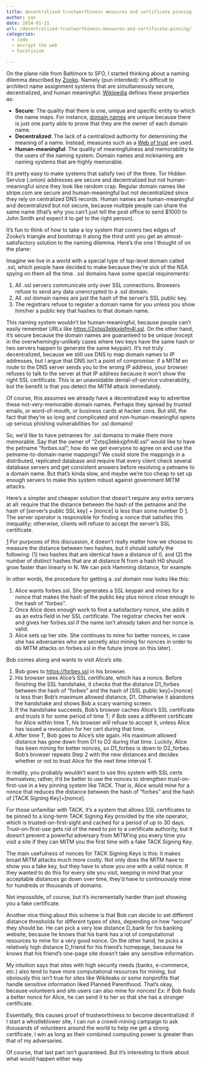 ```yaml
---
title: decentralized trustworthiness measures and certificate pinning
author: yan
date: 2014-01-21
url: /decentralized-trustworthiness-measures-and-certificate-pinning/
categories:
  - code
  - encrypt the web
  - hacktivism

---
```

On the plane ride from Baltimore to SFO, I started thinking about a naming dilemma described by [Zooko][1]. Namely (pun intended): it&#8217;s difficult to architect name assignment systems that are simultaneously secure, decentralized, and human meaningful. [Wikipedia][2] defines these properties as:

  * **Secure**: The quality that there is one, unique and specific entity to which the name maps. For instance, [domain names][3] are unique because there is just one party able to prove that they are the owner of each domain name.
  * **Decentralized**: The lack of a centralized authority for determining the meaning of a name. Instead, measures such as a [Web of trust][4] are used.
  * **Human-meaningful**: The quality of meaningfulness and memorability to the users of the naming system. Domain names and nicknaming are naming systems that are highly memorable.

It&#8217;s pretty easy to make systems that satisfy two of the three. Tor Hidden Service (.onion) addresses are secure and decentralized but not human-meaningful since they look like random crap. Regular domain names like stripe.com are secure and human-meaningful but not decentralized since they rely on centralized DNS records. Human names are human-meaningful and decentralized but not secure, because multiple people can share the same name (that&#8217;s why you can&#8217;t just tell the post office to send $1000 to John Smith and expect it to get to the right person).

It&#8217;s fun to think of how to take a toy system that covers two edges of Zooko&#8217;s triangle and bootstrap it along the third until you get an almost-satisfactory solution to the naming dilemma. Here&#8217;s the one I thought of on the plane:

Imagine we live in a world with a special type of top-level domain called .ssl, which people have decided to make because they&#8217;re sick of the NSA spying on them all the time. .ssl domains have some special requirements:

  1. All .ssl servers communicate only over SSL connections. Browsers refuse to send any data unencrypted to a .ssl domain.
  2. All .ssl domain names are just the hash of the server&#8217;s SSL public key.
  3. The registrars refuse to register a domain name for you unless you show him/her a public key that hashes to that domain name.

This naming system wouldn&#8217;t be human-meaningful, because people can&#8217;t easily remember URLs like https://2xtsq3ekkxjpfm4l.ssl. On the other hand, it&#8217;s secure because the domain names are guaranteed to be unique (except in the overwhemingly-unlikely cases where two keys have the same hash or two servers happen to generate the same keypair). It&#8217;s not truly decentralized, because we still use DNS to map domain names to IP addresses, but I argue that DNS isn&#8217;t a point of compromise: if a MITM en route to the DNS server sends you to the wrong IP address, your browser refuses to talk to the server at that IP address because it won&#8217;t show the right SSL certificate. This is an unavoidable denial-of-service vulnerability, but the benefit is that you detect the MITM attack immediately.

Of course, this assumes we already have a decentralized way to advertise these not-very-memorable domain names. Perhaps they spread by trusted emails, or word-of-mouth, or business cards at hacker cons. But still, the fact that they&#8217;re so long and complicated and non-human-meaningful opens up serious phishing vulnerabilities for .ssl domains!

So, we&#8217;d like to have petnames for .ssl domains to make them more memorable. Say that the owner of &#8220;2xtsq3ekkxjpfm4l.ssl&#8221; would like to have the petname &#8220;forbes.ssl&#8221;; how do we get everyone to agree on and use the petname-to-domain-name mappings? We could store the mappings in a distributed, replicated database and require that every client check several database servers and get consistent answers before resolving a petname to a domain name. But that&#8217;s kinda slow, and maybe we&#8217;re too cheap to set up enough servers to make this system robust against government MITM attacks.

Here&#8217;s a simpler and cheaper solution that doesn&#8217;t require any extra servers at all: require that the distance between the hash of the petname and the hash of [server&#8217;s public SSL key] + [nonce] is less than some number D [1]. The server operator is responsible for finding a nonce that satisfies this inequality; otherwise, clients will refuse to accept the server&#8217;s SSL certificate.

[1] For purposes of this discussion, it doesn&#8217;t really matter how we choose to measure the distance between two hashes, but it should satisfy the following: (1) two hashes that are identical have a distance of 0, and (2) the number of distinct hashes that are at distance N from a hash H0 should grow faster than linearly in N. We can pick Hamming distance, for example.

In other words, the procedure for getting a .ssl domain now looks like this:

  1. Alice wants forbes.ssl. She generates a SSL keypair and mines for a nonce that makes the hash of the public key plus nonce close enough to the hash of &#8220;forbes&#8221;.
  2. Once Alice does enough work to find a satisfactory nonce, she adds it as an extra field in her SSL certificate. The registrar checks her work and gives her forbes.ssl if the name isn&#8217;t already taken and her nonce is valid.
  3. Alice sets up her site. She continues to mine for better nonces, in case she has adversaries who are secretly also mining for nonces in order to do MITM attacks on forbes.ssl in the future (more on this later).

Bob comes along and wants to visit Alice&#8217;s site.

  1. Bob goes to https://forbes.ssl in his browser.
  2. His browser sees Alice&#8217;s SSL certificate, which has a nonce. Before finishing the SSL handshake, it checks that the distance D1_forbes between the hash of &#8220;forbes&#8221; and the hash of [SSL public key]+[nonce] is less than Bob&#8217;s maximum allowed distance, D1. Otherwise it abandons the handshake and shows Bob a scary warning screen.
  3. If the handshake succeeds, Bob&#8217;s browser caches Alice&#8217;s SSL certificate and trusts it for some period of time T; if Bob sees a different certificate for Alice within time T, his browser will refuse to accept it, unless Alice has issued a revocation for her cert during that time.
  4. After time T, Bob goes to Alice&#8217;s site again. His maximum allowed distance has gone down from D1 to D2 during that time. Luckily, Alice has been mining for better nonces, so D1\_forbes is down to D2\_forbes. Bob&#8217;s browser repeats Step 2 with the new distances and decides whether or not to trust Alice for the next time interval T.

In reality, you probably wouldn&#8217;t want to use this system with SSL certs themselves; rather, it&#8217;d be better to use the nonces to strengthen trust-on-first-use in a key pinning system like TACK. That is, Alice would mine for a nonce that reduces the distance between the hash of &#8220;forbes&#8221; and the hash of [TACK Signing Key]+[nonce].

For those unfamiliar with TACK, it&#8217;s a system that allows SSL certificates to be pinned to a long-term TACK Signing Key provided by the site operator, which is trusted-on-first-sight and cached for a period of up to 30 days. Trust-on-first-use gets rid of the need to pin to a certificate authority, but it doesn&#8217;t prevent a powerful adversary from MITM&#8217;ing you every time you visit a site if they can MITM you the first time with a fake TACK Signing Key.

The main usefulness of nonces for TACK Signing Keys is this: it makes broad MITM attacks much more costly. Not only does the MITM have to show you a fake key, but they have to show you one with a valid nonce. If they wanted to do this for every site you visit, keeping in mind that your acceptable distances go down over time, they&#8217;d have to continuously mine for hundreds or thousands of domains.

Not impossible, of course, but it&#8217;s incrementally harder than just showing you a fake certificate.

Another nice thing about this scheme is that Bob can decide to set different distance thresholds for different types of sites, depending on how &#8220;secure&#8221; they should be. He can pick a very low distance D\_bank for his banking website, because he knows that his bank has a lot of computational resources to mine for a very good nonce. On the other hand, he picks a relatively high distance D\_friend for his friend&#8217;s homepage, because he knows that his friend&#8217;s one-page site doesn&#8217;t take any sensitive information.

My intuition says that sites with high security needs (banks, e-commerce, etc.) also tend to have more computational resources for mining, but obviously this isn&#8217;t true for sites like Wikileaks or some nonprofits that handle sensitive information liked Planned Parenthood. That&#8217;s okay, because volunteers and site users can also mine for nonces! Ex: if Bob finds a better nonce for Alice, he can send it to her so that she has a stronger certificate.

Essentially, this causes proof of trustworthiness to become decentralized: if I start a whistleblower site, I can run a crowd-mining campaign to ask thousands of volunteers around the world to help me get a strong certificate. I win as long as their combined computing power is greater than that of my adversaries.

Of course, that last part isn&#8217;t guaranteed. But it&#8217;s interesting to think about what would happen either way.

&nbsp;

 [1]: https://en.wikipedia.org/wiki/Zooko_Wilcox-O%27Hearn
 [2]: https://en.wikipedia.org/wiki/Zooko%27s_triangle
 [3]: https://en.wikipedia.org/wiki/Domain_name "Domain name"
 [4]: https://en.wikipedia.org/wiki/Web_of_trust "Web of trust"
